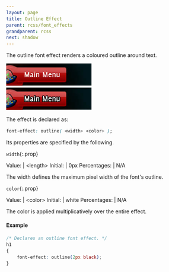 ```yaml
---
layout: page
title: Outline Effect
parent: rcss/font_effects
grandparent: rcss
next: shadow
---
```


The outline font effect renders a coloured outline around text.

![outline_1.jpg](outline_1.jpg)

The effect is declared as:

```css
font-effect: outline( <width> <color> );
```

Its properties are specified by the following.

`width`{:.prop}

Value: | \<length\>
Initial: | 0px
Percentages: | N/A

The width defines the maximum pixel width of the font's outline.

`color`{:.prop}

Value: | \<color\>
Initial: | white
Percentages: | N/A

The color is applied multiplicatively over the entire effect.

#### Example

```css
/* Declares an outline font effect. */
h1
{
	font-effect: outline(2px black);
}
```
